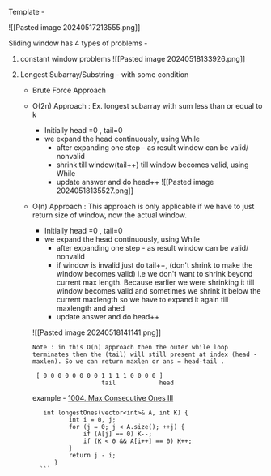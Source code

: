 Template - 

![[Pasted image 20240517213555.png]]

Sliding window has 4 types of problems - 

1. constant window problems 
     ![[Pasted image 20240518133926.png]]


2. Longest Subarray/Substring - with some condition
      - Brute Force Approach 
      
      - O(2n) Approach : Ex. longest subarray with sum less than or equal to k 
      
	      -  Initially head =0 , tail=0 
	      -  we expand the head continuously, using While
	          - after expanding one step - as result window can be valid/ nonvalid
	          - shrink till window(tail++) till window becomes valid, using While
	          - update answer and do head++
	     ![[Pasted image 20240518135527.png]]
	          
	          
	          
     - O(n) Approach : 
         This approach is only applicable if we have to just return size of window, now the actual window.
          
          -  Initially head =0 , tail=0 
	      -  we expand the head continuously, using While
	          - after expanding one step - as result window can be valid/ nonvalid
	          - if window is invalid just do tail++, (don't shrink to make the window becomes valid) i.e we don't want to shrink beyond current max length.
	             Because earlier we were shrinking it till window becomes valid and sometimes we shrink it below the current maxlength so we have to expand it again till maxlength and ahed
	          - update answer and do head++
	     
	      ![[Pasted image 20240518141141.png]]
	            
	       Note : in this O(n) approach then the outer while loop terminates then the (tail) will still present at index (head - maxlen). So we can return maxlen or ans = head-tail .    

			[ 0 0 0 0 0 0 0 0 1 1 1 1 0 0 0 0 ] 
                              tail            head
     
         example - [1004. Max Consecutive Ones III](https://leetcode.com/problems/max-consecutive-ones-iii/)
          ```
             int longestOnes(vector<int>& A, int K) {
			        int i = 0, j;
			        for (j = 0; j < A.size(); ++j) {
			            if (A[j] == 0) K--;
			            if (K < 0 && A[i++] == 0) K++;
			        }
			        return j - i;
			    }
            ```
 